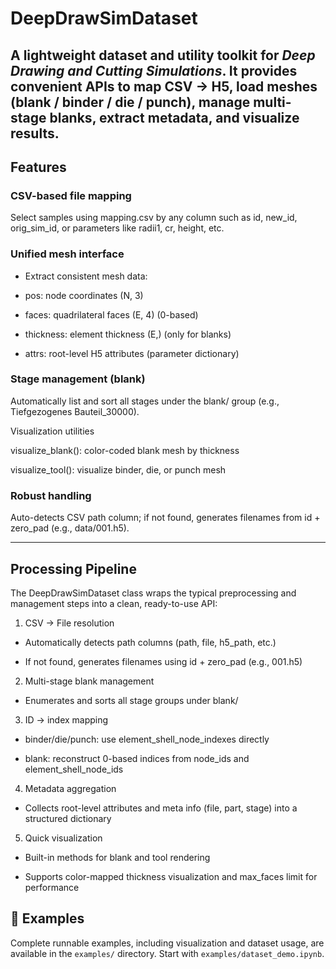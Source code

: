 # DeepDrawSimDataset
A lightweight dataset and utility toolkit for *Deep Drawing and Cutting Simulations*.
It provides convenient APIs to map CSV → H5, load meshes (blank / binder / die / punch), manage multi-stage blanks, extract metadata, and visualize results.
---
## Features

### CSV-based file mapping
Select samples using mapping.csv by any column such as id, new_id, orig_sim_id, or parameters like radii1, cr, height, etc.

### Unified mesh interface
- Extract consistent mesh data:

- pos: node coordinates (N, 3)

- faces: quadrilateral faces (E, 4) (0-based)

- thickness: element thickness (E,) (only for blanks)

- attrs: root-level H5 attributes (parameter dictionary)

### Stage management (blank)
Automatically list and sort all stages under the blank/ group (e.g., Tiefgezogenes Bauteil_30000).

Visualization utilities

visualize_blank(): color-coded blank mesh by thickness

visualize_tool(): visualize binder, die, or punch mesh

### Robust handling

Auto-detects CSV path column; if not found, generates filenames from id + zero_pad (e.g., data/001.h5).

---
## Processing Pipeline
The DeepDrawSimDataset class wraps the typical preprocessing and management steps into a clean, ready-to-use API:

1) CSV → File resolution

- Automatically detects path columns (path, file, h5_path, etc.)

- If not found, generates filenames using id + zero_pad (e.g., 001.h5)

2) Multi-stage blank management

- Enumerates and sorts all stage groups under blank/

3) ID → index mapping

- binder/die/punch: use element_shell_node_indexes directly

- blank: reconstruct 0-based indices from node_ids and element_shell_node_ids

4) Metadata aggregation

- Collects root-level attributes and meta info (file, part, stage) into a structured dictionary

5) Quick visualization

- Built-in methods for blank and tool rendering

- Supports color-mapped thickness visualization and max_faces limit for performance

## 🧪 Examples

Complete runnable examples, including visualization and dataset usage, are available in the `examples/` directory.
Start with `examples/dataset_demo.ipynb`.